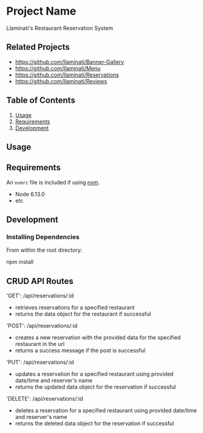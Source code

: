 # Project Name

Llaminati's Restaurant Reservation System

## Related Projects

  - https://github.com/llaminati/Banner-Gallery
  - https://github.com/llaminati/Menu
  - https://github.com/llaminati/Reservations
  - https://github.com/llaminati/Reviews

## Table of Contents

1. [Usage](#Usage)
1. [Requirements](#requirements)
1. [Development](#development)

## Usage



## Requirements

An `nvmrc` file is included if using [nvm](https://github.com/creationix/nvm).

- Node 6.13.0
- etc

## Development

### Installing Dependencies

From within the root directory:

npm install

## CRUD API Routes

'GET': /api/reservations/:id
  - retrieves reservations for a specified restaurant
  - returns the data object for the restaurant if successful

'POST': /api/reservations/:id
  - creates a new reservation with the provided data for the specified restaurant in the url
  - returns a success message if the post is successful

'PUT': /api/reservations/:id
  - updates a reservation for a specified restaurant using provided date/time and reserver's name
  - returns the updated data object for the reservation if successful

'DELETE': /api/reservations/:id
  - deletes a reservation for a specified restaurant using provided date/time and reserver's name
  - returns the deleted data object for the reservation if successful